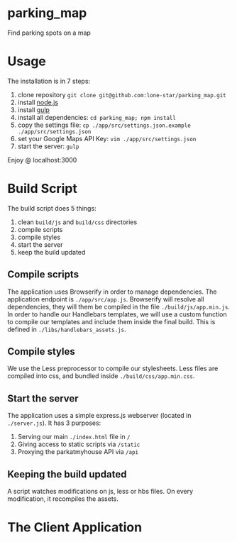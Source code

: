 parking_map
===========

Find parking spots on a map

# Usage

The installation is in 7 steps:

1. clone repository `git clone git@github.com:lone-star/parking_map.git`
2. install [node.js](http://nodejs.org/)
3. install [gulp](https://github.com/gulpjs/gulp)
4. install all dependencies: `cd parking_map; npm install`
5. copy the settings file: `cp ./app/src/settings.json.example ./app/src/settings.json`
6. set your Google Maps API Key: `vim ./app/src/settings.json`
7. start the server: `gulp`

Enjoy @ localhost:3000

# Build Script

The build script does 5 things:

1. clean `build/js` and `build/css` directories
2. compile scripts
3. compile styles
4. start the server
5. keep the build updated

## Compile scripts

The application uses Browserify in order to manage dependencies. The application endpoint is `./app/src/app.js`. Browserify will resolve all dependencies, they will them be compiled in the file `./build/js/app.min.js`. In order to handle our Handlebars templates, we will use a custom function to compile our templates and include them inside the final build. This is defined in `./libs/handlebars_assets.js`.

## Compile styles

We use the Less preprocessor to compile our stylesheets. Less files are compiled into css, and bundled inside `./build/css/app.min.css`.

## Start the server

The application uses a simple express.js webserver (located in `./server.js`). It has 3 purposes:

1. Serving our main `./index.html` file in `/`
2. Giving access to static scripts via `/static`
3. Proxying the parkatmyhouse API via `/api`

## Keeping the build updated

A script watches modifications on js, less or hbs files. On every modification, it recompiles the assets.

# The Client Application





